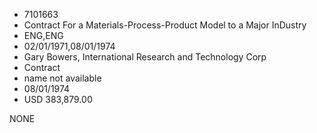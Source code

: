 * 7101663
* Contract For a Materials-Process-Product Model to a Major InDustry
* ENG,ENG
* 02/01/1971,08/01/1974
* Gary Bowers, International Research and Technology Corp
* Contract
*   name not available
* 08/01/1974
* USD 383,879.00

NONE